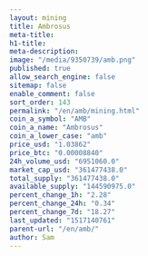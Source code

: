 ```yaml
---
layout: mining
title: Ambrosus
meta-title: 
h1-title: 
meta-description: 
image: "/media/9350739/amb.png"
published: true
allow_search_engine: false
sitemap: false
enable_comment: false
sort_order: 143
permalink: "/en/amb/mining.html"
coin_a_symbol: "AMB"
coin_a_name: "Ambrosus"
coin_a_lower_case: "amb"
price_usd: "1.03862"
price_btc: "0.00008840"
24h_volume_usd: "6951060.0"
market_cap_usd: "361477438.0"
total_supply: "361477438.0"
available_supply: "144590975.0"
percent_change_1h: "2.28"
percent_change_24h: "0.34"
percent_change_7d: "18.27"
last_updated: "1517140761"
parent-url: "/en/amb/"
author: Sam
---
```


